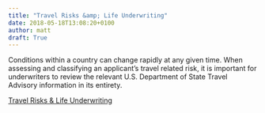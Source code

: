 ```yaml
---
title: "Travel Risks &amp; Life Underwriting"
date: 2018-05-18T13:08:20+0100
author: matt
draft: True
---
```

Conditions within a country can change rapidly at any given time. When assessing and classifying an applicant’s travel related risk, it is important for underwriters to review the relevant U.S. Department of State Travel Advisory information in its entirety.

[ Travel Risks &amp; Life Underwriting ]( https://www.hannover-re.com/1263232/underwriting-news-travel-risks-amp-life-underwriting.pdf )
